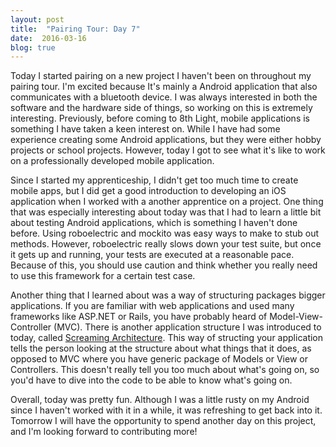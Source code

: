```yaml
---
layout: post
title:  "Pairing Tour: Day 7"
date:  2016-03-16
blog: true
---
```


Today I started pairing on a new project I haven't been on throughout my pairing tour. I'm excited because It's mainly a Android application that also communicates with a bluetooth device. I was always interested in both the software and the hardware side of things, so working on this is extremely interesting. Previously, before coming to 8th Light, mobile applications is something I have taken a keen interest on. While I have had some experience creating some Android applications, but they were either hobby projects or school projects. However, today I got to see what it's like to work on a professionally developed mobile application.

Since I started my apprenticeship, I didn't get too much time to create mobile apps, but I did get a good introduction to developing an iOS application when I worked with a another apprentice on a project. One thing that was especially interesting about today was that I had to learn a little bit about testing Android applications, which is something I haven't done before. Using roboelectric and mockito was easy ways to make to stub out methods. However, roboelectric really slows down your test suite, but once it gets up and running, your tests are executed at a reasonable pace. Because of this, you should use caution and think whether you really need to use this framework for a certain test case.

Another thing that I learned about was a way of structuring packages bigger applications. If you are familiar with web applications and used many frameworks like ASP.NET or Rails, you have probably heard of Model-View-Controller (MVC). There is another application structure I was introduced to today, called [Screaming Architecture](https://blog.8thlight.com/uncle-bob/2011/09/30/Screaming-Architecture.html). This way of structing your application tells the person looking at the structure about what things that it does, as opposed to MVC where you have generic package of Models or View or Controllers. This doesn't really tell you too much about what's going on, so you'd have to dive into the code to be able to know what's going on.

Overall, today was pretty fun. Although I was a little rusty on my Android since I haven't worked with it in a while, it was refreshing to get back into it. Tomorrow I will have the opportunity to spend another day on this project, and I'm looking forward to contributing more!

